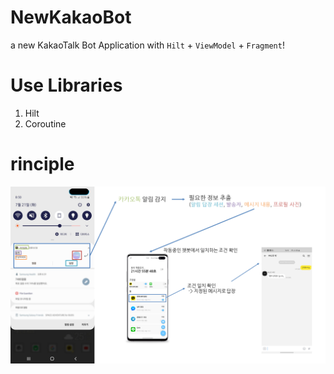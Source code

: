 # NewKakaoBot
a new KakaoTalk Bot Application with `Hilt` + `ViewModel` + `Fragment`!

# Use Libraries
1. Hilt
2. Coroutine

# rinciple
![principle](https://raw.githubusercontent.com/sungbin5304/NewKakaoBot/master/images/principle.png)
